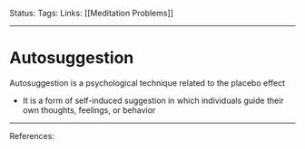 Status:
Tags:
Links: [[Meditation Problems]]
___
# Autosuggestion
Autosuggestion is a psychological technique related to the placebo effect
- It is a form of self-induced suggestion in which individuals guide their own thoughts, feelings, or behavior
___
References: